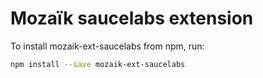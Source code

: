 # Mozaïk saucelabs extension

To install mozaik-ext-saucelabs from npm, run:

```bash
npm install --save mozaik-ext-saucelabs
```